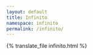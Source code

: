 ```yaml
---
layout: default
title: Infinito
namespace: infinito
permalink: /infinito/
---
```


{% translate_file infinito.html %}